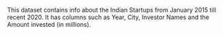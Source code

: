 This dataset contains info about the Indian Startups from January 2015 till recent 2020.
It has columns such as Year, City, Investor Names and the Amount invested (in millions).
